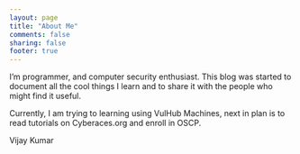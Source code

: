 ```yaml
---
layout: page
title: "About Me"
comments: false
sharing: false
footer: true
---
```


I’m programmer, and computer security enthusiast. This blog was started to document all the cool things I learn and to share it with the people who might find it useful.

Currently, I am trying to learning using VulHub Machines, next in plan is to read tutorials on Cyberaces.org and enroll in OSCP.

Vijay Kumar
